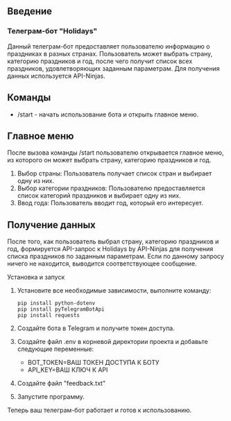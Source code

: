 ## Введение
### Телеграм-бот "Holidays"

Данный телеграм-бот предоставляет пользователю информацию о праздниках в разных странах. Пользователь может выбрать страну, категорию праздников и год, после чего получит список всех праздников, удовлетворяющих заданным параметрам. Для получения данных используется API-Ninjas.

## Команды
* /start - начать использование бота и открыть главное меню.

## Главное меню
После вызова команды /start пользователю открывается главное меню, из которого он может выбрать страну, категорию праздников и год.

1. Выбор страны: Пользователь получает список стран и выбирает одну из них.
2. Выбор категории праздников: Пользователю предоставляется список категорий праздников и выбирает одну из них.
3. Ввод года: Пользователь вводит год, который его интересует.

## Получение данных
После того, как пользователь выбрал страну, категорию праздников и год, формируется API-запрос к Holidays by API-Ninjas для получения списка праздников по заданным параметрам. Если по данному запросу ничего не находится, выводится соответствующее сообщение.

Установка и запуск

1. Установите все необходимые зависимости, выполните команду:
         
       pip install python-dotenv
       pip install pyTelegramBotApi
       pip install requests

2. Создайте бота в Telegram и получите токен доступа.

3. Создайте файл .env в корневой директории проекта и добавьте следующие переменные:

   * BOT_TOKEN=ВАШ ТОКЕН ДОСТУПА К БОТУ
   * API_KEY=ВАШ КЛЮЧ К API

4. Создайте файл "feedback.txt"

5. Запустите программу.

Теперь ваш телеграм-бот работает и готов к использованию.